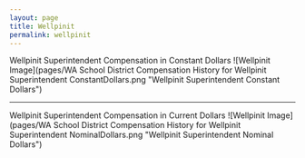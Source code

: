 ```yaml
---
layout: page
title: Wellpinit
permalink: wellpinit
---
```



Wellpinit Superintendent Compensation in Constant Dollars
![Wellpinit Image](pages/WA School District Compensation History for Wellpinit Superintendent ConstantDollars.png "Wellpinit Superintendent Constant Dollars")
___

Wellpinit Superintendent Compensation in Current Dollars
![Wellpinit Image](pages/WA School District Compensation History for Wellpinit Superintendent NominalDollars.png "Wellpinit Superintendent Nominal Dollars")